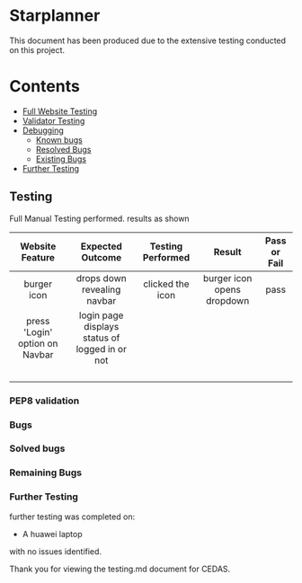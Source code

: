 # Starplanner

This document has been produced due to the extensive testing conducted on this project.

# Contents
* [Full Website Testing](#full-website-testing)
* [Validator Testing](#validator-testing)
* [Debugging](#debugging)
    * [Known bugs](#known-bugs)
    * [Resolved Bugs](#resolved-bugs)
    * [Existing Bugs](#existing-bugs)
* [Further Testing](#further-testing)


## Testing
Full Manual Testing performed. results as shown

| Website Feature | Expected Outcome | Testing Performed | Result | Pass or Fail |
| :-------: | :-------------: | :-------: | :-------: | :-------: |
| burger icon | drops down revealing navbar | clicked the icon | burger icon opens dropdown | pass |
| press 'Login' option on Navbar | login page displays status of logged in or not |  |  |  |
| |  |  |  |  |
|   |  |  |  |  |
|   |  |  |  |  |
|   |  |  |  |  |

### PEP8 validation


### Bugs


### Solved bugs


### Remaining Bugs



### Further Testing

further testing was completed on:

* A huawei laptop

with no issues identified.

Thank you for viewing the testing.md document for CEDAS.